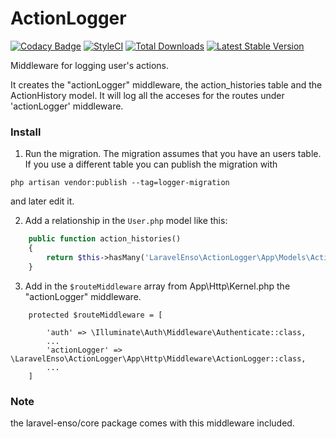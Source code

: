 # ActionLogger
[![Codacy Badge](https://api.codacy.com/project/badge/Grade/dc3819bf2c654b3d8dcaaed8898b214f)](https://www.codacy.com/app/laravel-enso/ActionLogger?utm_source=github.com&amp;utm_medium=referral&amp;utm_content=laravel-enso/ActionLogger&amp;utm_campaign=Badge_Grade)
[![StyleCI](https://styleci.io/repos/85554059/shield?branch=master)](https://styleci.io/repos/85554059)
[![Total Downloads](https://poser.pugx.org/laravel-enso/actionlogger/downloads)](https://packagist.org/packages/laravel-enso/actionlogger)
[![Latest Stable Version](https://poser.pugx.org/laravel-enso/actionlogger/version)](https://packagist.org/packages/laravel-enso/actionlogger)

Middleware for logging user's actions.

It creates the "actionLogger" middleware, the action_histories table and the ActionHistory model.
It will log all the acceses for the routes under 'actionLogger' middleware.

### Install

1. Run the migration. The migration assumes that you have an users table. If you use a different table you can publish the migration with

`php artisan vendor:publish --tag=logger-migration`

and later edit it.

2. Add a relationship in the `User.php` model like this:

```php
    public function action_histories()
    {
        return $this->hasMany('LaravelEnso\ActionLogger\App\Models\ActionHistory');
    }
```

3. Add in the `$routeMiddleware` array from App\Http\Kernel.php the "actionLogger" middleware.

```
	protected $routeMiddleware = [

        'auth' => \Illuminate\Auth\Middleware\Authenticate::class,
        ...
		'actionLogger' => \LaravelEnso\ActionLogger\App\Http\Middleware\ActionLogger::class,
		...
	]
```

### Note

the laravel-enso/core package comes with this middleware included.
